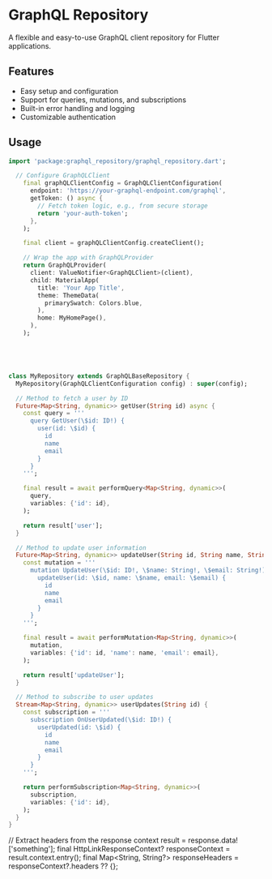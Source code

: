 # GraphQL Repository

A flexible and easy-to-use GraphQL client repository for Flutter applications.

## Features

- Easy setup and configuration
- Support for queries, mutations, and subscriptions
- Built-in error handling and logging
- Customizable authentication

## Usage

```dart
import 'package:graphql_repository/graphql_repository.dart';

  // Configure GraphQLClient
    final graphQLClientConfig = GraphQLClientConfiguration(
      endpoint: 'https://your-graphql-endpoint.com/graphql',
      getToken: () async {
        // Fetch token logic, e.g., from secure storage
        return 'your-auth-token';
      },
    );

    final client = graphQLClientConfig.createClient();

    // Wrap the app with GraphQLProvider
    return GraphQLProvider(
      client: ValueNotifier<GraphQLClient>(client),
      child: MaterialApp(
        title: 'Your App Title',
        theme: ThemeData(
          primarySwatch: Colors.blue,
        ),
        home: MyHomePage(),
      ),
    );





class MyRepository extends GraphQLBaseRepository {
  MyRepository(GraphQLClientConfiguration config) : super(config);

  // Method to fetch a user by ID
  Future<Map<String, dynamic>> getUser(String id) async {
    const query = '''
      query GetUser(\$id: ID!) {
        user(id: \$id) {
          id
          name
          email
        }
      }
    ''';

    final result = await performQuery<Map<String, dynamic>>(
      query,
      variables: {'id': id},
    );

    return result['user'];
  }

  // Method to update user information
  Future<Map<String, dynamic>> updateUser(String id, String name, String email) async {
    const mutation = '''
      mutation UpdateUser(\$id: ID!, \$name: String!, \$email: String!) {
        updateUser(id: \$id, name: \$name, email: \$email) {
          id
          name
          email
        }
      }
    ''';

    final result = await performMutation<Map<String, dynamic>>(
      mutation,
      variables: {'id': id, 'name': name, 'email': email},
    );

    return result['updateUser'];
  }

  // Method to subscribe to user updates
  Stream<Map<String, dynamic>> userUpdates(String id) {
    const subscription = '''
      subscription OnUserUpdated(\$id: ID!) {
        userUpdated(id: \$id) {
          id
          name
          email
        }
      }
    ''';

    return performSubscription<Map<String, dynamic>>(
      subscription,
      variables: {'id': id},
    );
  }
}

```

// Extract headers from the response context
result = response.data!['something'];
final HttpLinkResponseContext? responseContext =
result.context.entry<HttpLinkResponseContext>();
final Map<String, String?> responseHeaders = responseContext?.headers ?? {};
